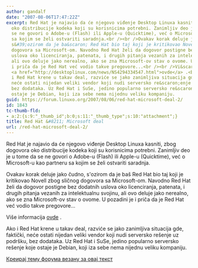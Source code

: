 ```yaml
---
author: gandalf
date: "2007-08-06T17:47:22Z"
excerpt: Red Hat je najavio da će njegovo viđenje Desktop Linuxa kasniti, zbog dogovora
  oko distribucije kodeka koji su korisnicima potrebni. Zanimljiv deo je u tome da
  se ne govori o Adobe-u (Flash) ili Apple-u (Quicktime), već o Microsoft-u kao partneru
  sa kojim se želi ostvariti saradnja.<br /><br />Ovakav korak deluje jako čudno,
  s&#39;ozirom da je ba&scaron; Red Hat bio taj koji je kritikovao Novell zbog sličnog
  dogovora sa Microsoft-om. Navodno Red Hat želi da dogovor postigne bez dodatnih
  uslova oko licenciranja, patenata, i drugih pitanja vezanih za intelektualnu svojinu,
  ali ovo deluje jako nerealno, ako se zna Microsoft-ov stav o ovome. U pozadini je
  i priča da je Red Hat već vodio takve pregovore...<br /><br />Vi&scaron;e informacija
  <a href="http://desktoplinux.com/news/NS4294334547.html">ovde</a> .<br /><br />Ako
  i Red Hat krene u takav deal, razviće se jako zanimljiva situacija gde, faktički,
  neće ostati nijedan veliki vendor koji nudi serversko re&scaron;enje uz podr&scaron;ku,
  bez dodataka. Uz Red Hat i SuSe, jedino popularno serversko re&scaron;enje koje
  ostaje je Debian, koji iza sebe nema nijednu veliku kompaniju.
guid: https://forum.linuxo.org/2007/08/06/red-hat-microsoft-deal-2/
id: 1843
tc-thumb-fld:
- a:2:{s:9:"_thumb_id";b:0;s:11:"_thumb_type";s:10:"attachment";}
title: Red Hat &#8211; Microsoft deal
url: /red-hat-microsoft-deal-2/
---
```

Red Hat je najavio da će njegovo viđenje Desktop Linuxa kasniti, zbog dogovora oko distribucije kodeka koji su korisnicima potrebni. Zanimljiv deo je u tome da se ne govori o Adobe-u (Flash) ili Apple-u (Quicktime), već o Microsoft-u kao partneru sa kojim se želi ostvariti saradnja.

Ovakav korak deluje jako čudno, s'ozirom da je ba&scaron; Red Hat bio taj koji je kritikovao Novell zbog sličnog dogovora sa Microsoft-om. Navodno Red Hat želi da dogovor postigne bez dodatnih uslova oko licenciranja, patenata, i drugih pitanja vezanih za intelektualnu svojinu, ali ovo deluje jako nerealno, ako se zna Microsoft-ov stav o ovome. U pozadini je i priča da je Red Hat već vodio takve pregovore&#8230;

Vi&scaron;e informacija [ovde](http://desktoplinux.com/news/NS4294334547.html) .

Ako i Red Hat krene u takav deal, razviće se jako zanimljiva situacija gde, faktički, neće ostati nijedan veliki vendor koji nudi serversko re&scaron;enje uz podr&scaron;ku, bez dodataka. Uz Red Hat i SuSe, jedino popularno serversko re&scaron;enje koje ostaje je Debian, koji iza sebe nema nijednu veliku kompaniju.<!--break-->

[Креирај тему форума везану за овај текст](https://linuxo.org/nova-tema-na-forumu/?se_pid=1843)